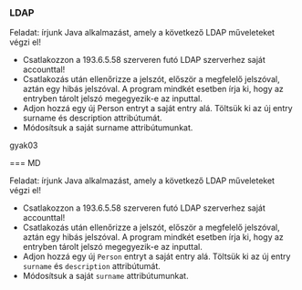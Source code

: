 <h3>LDAP</h3>
  
  <p>Feladat: írjunk Java alkalmazást, amely a következő LDAP műveleteket végzi el!</p>
  
  <ul>
    <li>Csatlakozzon a 193.6.5.58 szerveren futó LDAP szerverhez saját accounttal!</li>
	<li>Csatlakozás után ellenőrizze a jelszót, először a megfelelő jelszóval, aztán egy hibás jelszóval. A program mindkét esetben írja ki, hogy az entryben tárolt jelszó megegyezik-e az inputtal.</li>
	<li>Adjon hozzá egy új Person entryt a saját entry alá. Töltsük ki az új entry surname és description attribútumát.</li>
	<li>Módosítsuk a saját surname attribútumunkat.</li>
  </ul>

gyak03

=== MD

Feladat: írjunk Java alkalmazást, amely a következő LDAP műveleteket végzi el!

* Csatlakozzon a 193.6.5.58 szerveren futó LDAP szerverhez saját accounttal!
* Csatlakozás után ellenőrizze a jelszót, először a megfelelő jelszóval, aztán egy hibás jelszóval. A program mindkét esetben írja ki, hogy az entryben tárolt jelszó megegyezik-e az inputtal.
* Adjon hozzá egy új `Person` entryt a saját entry alá. Töltsük ki az új entry `surname` és `description` attribútumát.
* Módosítsuk a saját `surname` attribútumunkat.
